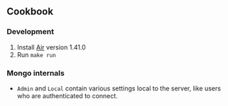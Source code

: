 ## Cookbook

### Development
1. Install [Air](https://github.com/cosmtrek/air) version 1.41.0
2. Run `make run`

### Mongo internals
- `Admin` and `Local` contain various settings local to the server, like users who are authenticated to connect.